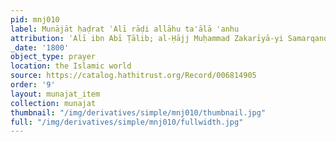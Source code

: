 ```yaml
---
pid: mnj010
label: Munājāt ḥaḍrat ʿAlī rāḍi allāhu ta'ālā 'anhu
attribution: ʿAlī ibn Abī Ṭālib; al-Ḥājj Muḥammad Zakarīyā-yi Samarqandī (scribe)
_date: '1800'
object_type: prayer
location: the Islamic world
source: https://catalog.hathitrust.org/Record/006814905
order: '9'
layout: munajat_item
collection: munajat
thumbnail: "/img/derivatives/simple/mnj010/thumbnail.jpg"
full: "/img/derivatives/simple/mnj010/fullwidth.jpg"
---
```

